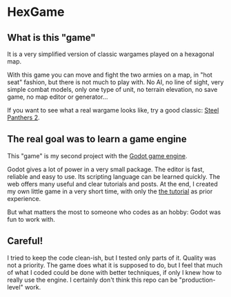 # HexGame

## What is this "game"
It is a very simplified version of classic wargames played on a hexagonal map.

With this game you can move and fight the two armies on a map, in "hot seat" fashion, but there is not much to play with. No AI, no line of sight, very simple combat models, only one type of unit, no terrain elevation, no save game, no map editor or generator...

If you want to see what a real wargame looks like, try a good classic: [Steel Panthers 2](https://devga.me/tutorials/godot2d/).

## The real goal was to learn a game engine
This "game" is my second project with the [Godot game engine](https://godotengine.org/).

Godot gives a lot of power in a very small package. The editor is fast, reliable and easy to use. Its scripting language can be learned quickly. The web offers many useful and clear tutorials and posts. At the end, I created my own little game in a very short time, with only the [the tutorial](https://devga.me/tutorials/godot2d/) as prior experience.

But what matters the most to someone who codes as an hobby: Godot was fun to work with.

## Careful!
I tried to keep the code clean-ish, but I tested only parts of it. Quality was not a priority.
The game does what it is supposed to do, but I feel that much of what I coded could be done with better techniques, if only I knew how to really use the engine. I certainly don't think this repo can be "production-level" work.
